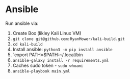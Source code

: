 # Ansible
Run ansible via:  
1. Create Box (likley Kali Linux VM)
2. `git clone git@github.com:RyanMower/kali-build.git`
3. `cd kali-build`
4. Install ansible: `python3 -m pip install ansible`
5. `export PATH=$PATH:~/.local/bin
6. `ansible-galaxy install -r requirements.yml`
7. Caches sudo token - `sudo whoami`
8. `ansible-playbook main.yml`

